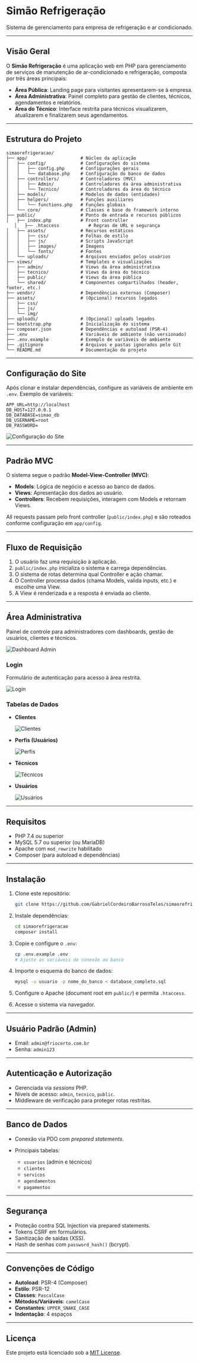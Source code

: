 # Simão Refrigeração

Sistema de gerenciamento para empresa de refrigeração e ar condicionado.

---

## Visão Geral

O **Simão Refrigeração** é uma aplicação web em PHP para gerenciamento de serviços de manutenção de ar-condicionado e refrigeração, composta por três áreas principais:

* **Área Pública**: Landing page para visitantes apresentarem-se à empresa.
* **Área Administrativa**: Painel completo para gestão de clientes, técnicos, agendamentos e relatórios.
* **Área do Técnico**: Interface restrita para técnicos visualizarem, atualizarem e finalizarem seus agendamentos.

---

## Estrutura do Projeto

```
simaorefrigeracao/
├── app/                    # Núcleo da aplicação
│   ├── config/             # Configurações do sistema
│   │   ├── config.php      # Configurações gerais
│   │   └── database.php    # Configuração do banco de dados
│   ├── controllers/        # Controladores (MVC)
│   │   ├── Admin/          # Controladores da área administrativa
│   │   └── Tecnico/        # Controladores da área do técnico
│   ├── models/             # Modelos de dados (entidades)
│   ├── helpers/            # Funções auxiliares
│   │   └── functions.php   # Funções globais
│   └── core/               # Classes e base do framework interno
├── public/                 # Ponto de entrada e recursos públicos
│   ├── index.php           # Front controller
   │   ├── .htaccess           # Regras de URL e segurança
│   ├── assets/             # Recursos estáticos
│   │   ├── css/            # Folhas de estilo
│   │   ├── js/             # Scripts JavaScript
│   │   ├── images/         # Imagens
│   │   └── fonts/          # Fontes
│   └── uploads/            # Arquivos enviados pelos usuários
├── views/                  # Templates e visualizações
│   ├── admin/              # Views da área administrativa
│   ├── tecnico/            # Views da área do técnico
│   ├── public/             # Views da área pública
│   └── shared/             # Componentes compartilhados (header, footer, etc.)
├── vendor/                 # Dependências externas (Composer)
├── assets/                 # (Opcional) recursos legados
│   ├── css/
│   ├── js/
│   └── img/
├── uploads/                # (Opcional) uploads legados
├── bootstrap.php           # Inicialização do sistema
├── composer.json           # Dependências e autoload (PSR-4)
├── .env                    # Variáveis de ambiente (não versionado)
├── .env.example            # Exemplo de variáveis de ambiente
├── .gitignore              # Arquivos e pastas ignorados pelo Git
└── README.md               # Documentação do projeto
```

---

## Configuração do Site

Após clonar e instalar dependências, configure as variáveis de ambiente em `.env`. Exemplo de variáveis:

```dotenv
APP_URL=http://localhost
DB_HOST=127.0.0.1
DB_DATABASE=simao_db
DB_USERNAME=root
DB_PASSWORD=
```

<!-- Config Site Image -->

![Configuração do Site](https://raw.githubusercontent.com/GabrielCordeiroBarrosoTeles/Imgs_repositorios/main/simaorefrigeracao/configSite.png)

---

## Padrão MVC

O sistema segue o padrão **Model-View-Controller (MVC)**:

* **Models**: Lógica de negócio e acesso ao banco de dados.
* **Views**: Apresentação dos dados ao usuário.
* **Controllers**: Recebem requisições, interagem com Models e retornam Views.

All requests passam pelo front controller (`public/index.php`) e são roteados conforme configuração em `app/config`.

---

## Fluxo de Requisição

1. O usuário faz uma requisição à aplicação.
2. `public/index.php` inicializa o sistema e carrega dependências.
3. O sistema de rotas determina qual Controller e ação chamar.
4. O Controller processa dados (chama Models, valida inputs, etc.) e escolhe uma View.
5. A View é renderizada e a resposta é enviada ao cliente.

---

## Área Administrativa

Painel de controle para administradores com dashboards, gestão de usuários, clientes e técnicos.

<!-- Dashboard Admin Image -->

![Dashboard Admin](https://raw.githubusercontent.com/GabrielCordeiroBarrosoTeles/Imgs_repositorios/main/simaorefrigeracao/dashboardAdmin.png)

### Login

Formulário de autenticação para acesso à área restrita.

<!-- Login Image -->

![Login](https://raw.githubusercontent.com/GabrielCordeiroBarrosoTeles/Imgs_repositorios/main/simaorefrigeracao/login.png)

### Tabelas de Dados

* **Clientes**

  <!-- Table Client Image -->

  ![Clientes](https://raw.githubusercontent.com/GabrielCordeiroBarrosoTeles/Imgs_repositorios/main/simaorefrigeracao/tableClient.png)

* **Perfis (Usuários)**

  <!-- Table Profile Image -->

  ![Perfis](https://raw.githubusercontent.com/GabrielCordeiroBarrosoTeles/Imgs_repositorios/main/simaorefrigeracao/tableProfile.png)

* **Técnicos**

  <!-- Table Technical Image -->

  ![Técnicos](https://raw.githubusercontent.com/GabrielCordeiroBarrosoTeles/Imgs_repositorios/main/simaorefrigeracao/tableTechnical.png)

* **Usuários**

  <!-- Table Users Image -->

  ![Usuários](https://raw.githubusercontent.com/GabrielCordeiroBarrosoTeles/Imgs_repositorios/main/simaorefrigeracao/tableUsers.png)

---

## Requisitos

* PHP 7.4 ou superior
* MySQL 5.7 ou superior (ou MariaDB)
* Apache com `mod_rewrite` habilitado
* Composer (para autoload e dependências)

---

## Instalação

1. Clone este repositório:

   ```bash
   git clone https://github.com/GabrielCordeiroBarrosoTeles/simaorefrigeracao.git
   ```
2. Instale dependências:

   ```bash
   cd simaorefrigeracao
   composer install
   ```
3. Copie e configure o `.env`:

   ```bash
   cp .env.example .env
   # Ajuste as variáveis de conexão ao banco
   ```
4. Importe o esquema do banco de dados:

   ```bash
   mysql -u usuario -p nome_do_banco < database_completo.sql
   ```
5. Configure o Apache (document root em `public/`) e permita `.htaccess`.
6. Acesse o sistema via navegador.

---

## Usuário Padrão (Admin)

* Email: `admin@friocerto.com.br`
* Senha: `admin123`

---

## Autenticação e Autorização

* Gerenciada via *sessions* PHP.
* Níveis de acesso: `admin`, `tecnico`, `public`.
* Middleware de verificação para proteger rotas restritas.

---

## Banco de Dados

* Conexão via PDO com *prepared statements*.
* Principais tabelas:

  * `usuarios` (admin e técnicos)
  * `clientes`
  * `servicos`
  * `agendamentos`
  * `pagamentos`

---

## Segurança

* Proteção contra SQL Injection via prepared statements.
* Tokens CSRF em formulários.
* Sanitização de saídas (XSS).
* Hash de senhas com `password_hash()` (bcrypt).

---

## Convenções de Código

* **Autoload**: PSR-4 (Composer)
* **Estilo**: PSR-12
* **Classes**: `PascalCase`
* **Métodos/Variáveis**: `camelCase`
* **Constantes**: `UPPER_SNAKE_CASE`
* **Indentação**: 4 espaços

---

## Licença

Este projeto está licenciado sob a [MIT License](LICENSE).
